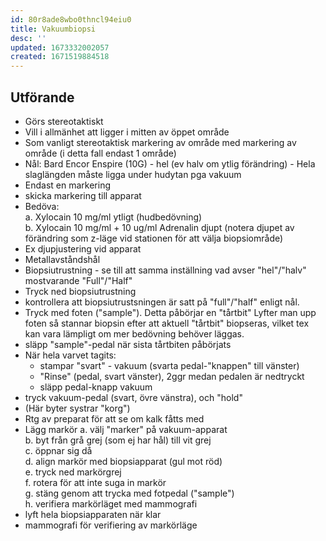 ```yaml
---
id: 80r8ade8wbo0thncl94eiu0
title: Vakuumbiopsi
desc: ''
updated: 1673332002057
created: 1671519884518
---
```


## Utförande

- Görs stereotaktiskt
- Vill i allmänhet att ligger i mitten av öppet område
- Som vanligt stereotaktisk markering av område med markering av område (i detta fall endast 1 område)
- Nål: Bard Encor Enspire (10G) - hel (ev halv om ytlig förändring) - Hela slaglängden måste ligga under hudytan pga vakuum
- Endast en markering
- skicka markering till apparat
- Bedöva:  
  a. Xylocain 10 mg/ml ytligt (hudbedövning)  
  b. Xylocain 10 mg/ml + 10 ug/ml Adrenalin djupt (notera djupet av förändring
  som z-läge vid stationen för att välja biopsiområde)
- Ex djupjustering vid apparat
- Metallavståndshål
- Biopsiutrustning - se till att samma inställning vad avser "hel"/"halv" mostvarande "Full"/"Half"
- Tryck ned biopsiutrustning
- kontrollera att biopsiutrustsningen är satt på "full"/"half" enligt nål.
- Tryck med foten ("sample"). Detta påbörjar en "tårtbit"
  Lyfter man upp foten så stannar biopsin efter att aktuell "tårtbit" biopseras, vilket tex kan vara lämpligt om mer bedövning behöver läggas.  
- släpp "sample"-pedal när sista tårtbiten påbörjats
- När hela varvet tagits:  
  - stampar "svart" - vakuum (svarta pedal-"knappen" till vänster)
  - "Rinse" (pedal, svart vänster), 2ggr medan pedalen är nedtryckt
  - släpp pedal-knapp vakuum
- tryck vakuum-pedal (svart, övre vänstra), och "hold"
- (Här byter systrar "korg")
- Rtg av preparat för att se om kalk fåtts med
- Lägg markör
  a. välj "marker" på vakuum-apparat  
  b. byt från grå grej (som ej har hål) till vit grej  
  c. öppnar sig då  
  d. align markör med biopsiapparat (gul mot röd)  
  e. tryck ned markörgrej  
  f. rotera för att inte suga in markör  
  g. stäng genom att trycka med fotpedal ("sample")  
  h. verifiera markörläget med mammografi  
- lyft hela biopsiapparaten när klar
- mammografi för verifiering av markörläge



